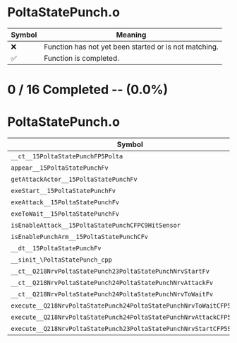 # PoltaStatePunch.o
| Symbol | Meaning 
| ------------- | ------------- 
| :x: | Function has not yet been started or is not matching. 
| :white_check_mark: | Function is completed. 


# 0 / 16 Completed -- (0.0%)
# PoltaStatePunch.o
| Symbol | Decompiled? |
| ------------- | ------------- |
| `__ct__15PoltaStatePunchFP5Polta` | :x: |
| `appear__15PoltaStatePunchFv` | :x: |
| `getAttackActor__15PoltaStatePunchFv` | :x: |
| `exeStart__15PoltaStatePunchFv` | :x: |
| `exeAttack__15PoltaStatePunchFv` | :x: |
| `exeToWait__15PoltaStatePunchFv` | :x: |
| `isEnableAttack__15PoltaStatePunchCFPC9HitSensor` | :x: |
| `isEnablePunchArm__15PoltaStatePunchCFv` | :x: |
| `__dt__15PoltaStatePunchFv` | :x: |
| `__sinit_\PoltaStatePunch_cpp` | :x: |
| `__ct__Q218NrvPoltaStatePunch23PoltaStatePunchNrvStartFv` | :x: |
| `__ct__Q218NrvPoltaStatePunch24PoltaStatePunchNrvAttackFv` | :x: |
| `__ct__Q218NrvPoltaStatePunch24PoltaStatePunchNrvToWaitFv` | :x: |
| `execute__Q218NrvPoltaStatePunch24PoltaStatePunchNrvToWaitCFP5Spine` | :x: |
| `execute__Q218NrvPoltaStatePunch24PoltaStatePunchNrvAttackCFP5Spine` | :x: |
| `execute__Q218NrvPoltaStatePunch23PoltaStatePunchNrvStartCFP5Spine` | :x: |
